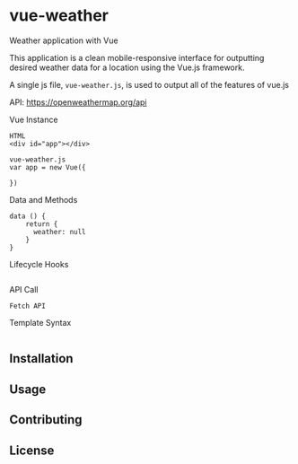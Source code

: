 # vue-weather

Weather application with Vue

This application is a clean mobile-responsive interface for outputting desired weather data for a location using the Vue.js framework.

A single js file, ```vue-weather.js```, is used to output all of the features of vue.js 

API: https://openweathermap.org/api

Vue Instance

```
HTML
<div id="app"></div>

vue-weather.js
var app = new Vue({

})    
```

Data and Methods
```
data () {
    return {
      weather: null
    }
}

```

Lifecycle Hooks
```

```

API Call
```
Fetch API

```

Template Syntax
```

```


## Installation


## Usage


## Contributing


## License